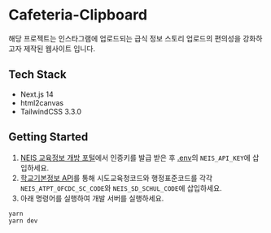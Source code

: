 # Cafeteria-Clipboard
해당 프로젝트는 인스타그램에 업로드되는 급식 정보 스토리 업로드의 편의성을 강화하고자 제작된 웹사이트 입니다.
## Tech Stack
- Next.js 14
- html2canvas
- TailwindCSS 3.3.0
## Getting Started
1. [NEIS 교육정보 개방 포털](<https://open.neis.go.kr/portal/guide/actKeyPage.do>)에서 인증키를 발급 받은 후 [.env](<https://github.com/DOS0313/Cafeteria-Clipboard/blob/main/.env.example>)의 `NEIS_API_KEY`에 삽입하세요.
2. [학교기본정보 API](<https://open.neis.go.kr/portal/data/service/selectServicePage.do?page=1&rows=10&sortColumn=&sortDirection=&infId=OPEN17020190531110010104913&infSeq=1>)를 통해 시도교육청코드와 행정표준코드를 각각 `NEIS_ATPT_OFCDC_SC_CODE`와 `NEIS_SD_SCHUL_CODE`에 삽입하세요.
3. 아래 명령어를 실행하여 개발 서버를 실행하세요.
```
yarn
yarn dev
```
